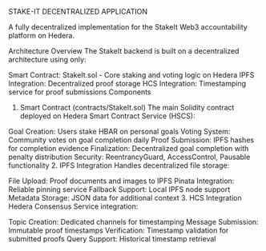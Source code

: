 STAKE-IT DECENTRALIZED APPLICATION

A fully decentralized implementation for the StakeIt Web3 accountability platform on Hedera.

Architecture Overview
The StakeIt backend is built on a decentralized architecture using only:

Smart Contract: StakeIt.sol - Core staking and voting logic on Hedera
IPFS Integration: Decentralized proof storage
HCS Integration: Timestamping service for proof submissions
Components
1. Smart Contract (contracts/StakeIt.sol)
The main Solidity contract deployed on Hedera Smart Contract Service (HSCS):

Goal Creation: Users stake HBAR on personal goals
Voting System: Community votes on goal completion daily
Proof Submission: IPFS hashes for completion evidence
Finalization: Decentralized goal completion with penalty distribution
Security: ReentrancyGuard, AccessControl, Pausable functionality
2. IPFS Integration
Handles decentralized file storage:

File Upload: Proof documents and images to IPFS
Pinata Integration: Reliable pinning service
Fallback Support: Local IPFS node support
Metadata Storage: JSON data for additional context
3. HCS Integration
Hedera Consensus Service integration:

Topic Creation: Dedicated channels for timestamping
Message Submission: Immutable proof timestamps
Verification: Timestamp validation for submitted proofs
Query Support: Historical timestamp retrieval
